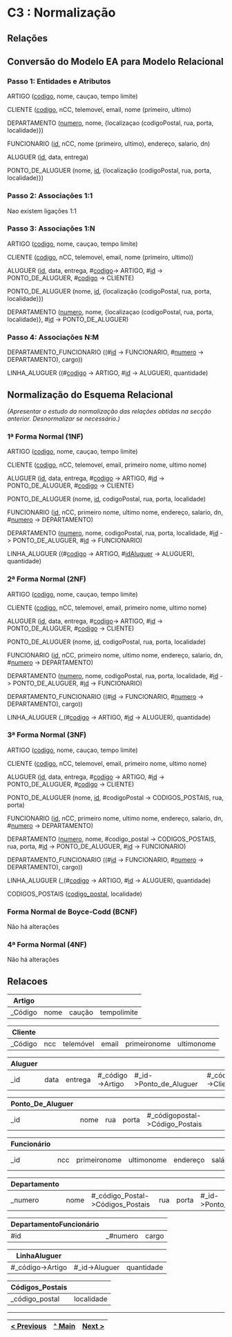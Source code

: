 # C3 : Normalização

## Relações

## Conversão do Modelo EA para Modelo Relacional

### Passo 1: Entidades e Atributos

ARTIGO (<ins>codigo</ins>, nome, cauçao, tempo limite)

CLIENTE (<ins>codigo</ins>, nCC, telemovel, email, nome (primeiro, ultimo)

DEPARTAMENTO (<ins>numero</ins>, nome, {localizaçao (codigoPostal, rua, porta, localidade)})

FUNCIONARIO (<ins>id</ins>, nCC, nome (primeiro, ultimo), endereço, salario, dn)

ALUGUER (<ins>id</ins>, data, entrega)

PONTO_DE_ALUGUER (nome, <ins>id</ins>, {localização (codigoPostal, rua, porta, localidade)})


### Passo 2: Associações 1:1 
Nao existem ligações 1:1


### Passo 3: Associações 1:N

ARTIGO (<ins>codigo</ins>, nome, cauçao, tempo limite)

CLIENTE (<ins>codigo</ins>, nCC, telemovel, email, nome (primeiro, ultimo))

ALUGUER (<ins>id</ins>, data, entrega, #<ins>codigo</ins>-> ARTIGO, #<ins>id</ins> -> PONTO_DE_ALUGUER, #<ins>codigo</ins> -> CLIENTE)
 
PONTO_DE_ALUGUER (nome, <ins>id</ins>, {localização (codigoPostal, rua, porta, localidade)})

DEPARTAMENTO (<ins>numero</ins>, nome, {localizaçao (codigoPostal, rua, porta, localidade)}, #<ins>id</ins> -> PONTO_DE_ALUGUER)


### Passo 4: Associações N:M

DEPARTAMENTO_FUNCIONARIO ((#<ins>id</ins> -> FUNCIONARIO, #<ins>numero</ins> -> DEPARTAMENTO), cargo))

LINHA_ALUGUER ((#<ins>codigo</ins> -> ARTIGO, #<ins>id</ins> -> ALUGUER), quantidade)

















## Normalização do Esquema Relacional
_(Apresentar o estudo da normalização das relações obtidas na secção anterior. Desnormalizar se necessário.)_

### 1ª Forma Normal (1NF)

ARTIGO (<ins>codigo</ins>, nome, cauçao, tempo limite)

CLIENTE (<ins>codigo</ins>, nCC, telemovel, email, primeiro nome, ultimo nome)

ALUGUER (<ins>id</ins>, data, entrega, #<ins>codigo</ins> -> ARTIGO, #<ins>id</ins> -> PONTO_DE_ALUGUER, #<ins>codigo</ins> -> CLIENTE)
 
PONTO_DE_ALUGUER (nome, <ins>id</ins>, codigoPostal, rua, porta, localidade)

FUNCIONARIO (<ins>id</ins>, nCC, primeiro nome, ultimo nome, endereço, salario, dn, #<ins>numero</ins> -> DEPARTAMENTO)

DEPARTAMENTO (<ins>numero</ins>, nome, codigoPostal, rua, porta, localidade, #<ins>id</ins> -> PONTO_DE_ALUGUER, #<ins>id</ins> -> FUNCIONARIO)

LINHA_ALUGUER ((#<ins>codigo</ins> -> ARTIGO, #<ins>idAluguer</ins> -> ALUGUER), quantidade)


### 2ª Forma Normal (2NF)

ARTIGO (<ins>codigo</ins>, nome, cauçao, tempo limite)

CLIENTE (<ins>codigo</ins>, nCC, telemovel, email, primeiro nome, ultimo nome)

ALUGUER (<ins>id</ins>, data, entrega, #<ins>codigo</ins>-> ARTIGO, #<ins>id</ins> -> PONTO_DE_ALUGUER, #<ins>codigo</ins> -> CLIENTE)
 
PONTO_DE_ALUGUER (nome, <ins>id</ins>, codigoPostal, rua, porta, localidade)

FUNCIONARIO (<ins>id</ins>, nCC, primeiro nome, ultimo nome, endereço, salario, dn, #<ins>numero</ins> -> DEPARTAMENTO)

DEPARTAMENTO (<ins>numero</ins>, nome, codigoPostal, rua, porta, localidade, #<ins>id</ins> -> PONTO_DE_ALUGUER, #<ins>id</ins> -> FUNCIONARIO)

DEPARTAMENTO_FUNCIONARIO ((#<ins>id</ins> -> FUNCIONARIO, #<ins>numero</ins> -> DEPARTAMENTO), cargo))

LINHA_ALUGUER (_(#<ins>codigo</ins> -> ARTIGO, #<ins>id</ins> -> ALUGUER), quantidade)


### 3ª Forma Normal (3NF)


ARTIGO (<ins>codigo</ins>, nome, cauçao, tempo limite)

CLIENTE (<ins>codigo</ins>, nCC, telemovel, email, primeiro nome, ultimo nome)

ALUGUER (<ins>id</ins>, data, entrega, #<ins>codigo</ins> -> ARTIGO, #<ins>id</ins> -> PONTO_DE_ALUGUER, #<ins>codigo</ins> -> CLIENTE)
 
PONTO_DE_ALUGUER (nome, <ins>id</ins>, #codigoPostal -> CODIGOS_POSTAIS, rua, porta)

FUNCIONARIO (<ins>id</ins>, nCC, primeiro nome, ultimo nome, endereço, salario, dn, #<ins>numero</ins> -> DEPARTAMENTO)

DEPARTAMENTO (<ins>numero</ins>, nome, #codigo_postal -> CODIGOS_POSTAIS, rua, porta, #<ins>id</ins> -> PONTO_DE_ALUGUER, #<ins>id</ins> -> FUNCIONARIO)

DEPARTAMENTO_FUNCIONARIO ((#<ins>id</ins> -> FUNCIONARIO, #<ins>numero</ins> -> DEPARTAMENTO), cargo))

LINHA_ALUGUER (_(#<ins>codigo</ins> -> ARTIGO, #<ins>id</ins> -> ALUGUER), quantidade)

CODIGOS_POSTAIS (<ins>codigo_postal</ins>, localidade)







### Forma Normal de Boyce-Codd (BCNF)

Não há alterações


### 4ª Forma Normal (4NF)

Não há alterações




## Relacoes 


|Artigo     |      |      |      |
|-----------|----|------|---|
|_Código|nome|caução|tempolimite|

|Cliente     |            |             |            |            |            |
|-------------|------------|------------|------------|------------|------------|
|_Código|ncc|telemóvel|email|primeironome|ultimonome|

|Aluguer    |    |                 |                    |                  |                    |
|---------|----|-----------------|--------------------|--------------------|--------------------|
|_id|data|entrega|#_código->Artigo|#_id->Ponto_de_Aluguer|#_código->Cliente|

|Ponto_De_Aluguer  |       |          |  |          |
|----------|-------|----------|----------|----------|
|_id|nome|rua|porta|#_códigopostal->Código_Postais|

|Funcionário  |         |          |         |                        |           |       |           |
|---------|---------|----------|---------|------------------------|-----------|-----------|-----------|
|_id|ncc|primeironome|ultimonome|endereço|salário|dn|#_numero->Departamento|

|Departamento|    |         |         |       |         |         |
|----------|----|---------|---------|---------|---------|---------|
|_numero      |nome|#_código_Postal->Códigos_Postais|rua|porta|#_id->Ponto_De_Aluguer|#_id->Funcionário


|DepartamentoFuncionário|    |           |
|-------|----|-----------|
|#id|_#numero|cargo|

|LinhaAluguer     |        |       |
|------------|--------|-------|
|#_código->Artigo|#_id->Aluguer|quantidade|


|Códigos_Postais         |                        |
|-------------------|------------------------|
|_código_postal|localidade|
---
[< Previous](rebd02.md) | [^ Main](https://github.com/tcm-sibd-g07/SIBD07/) | [Next >](rebd04.md)
:--- | :---: | ---: 
